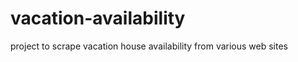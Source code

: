vacation-availability
=====================

project to scrape vacation house availability from various web sites
